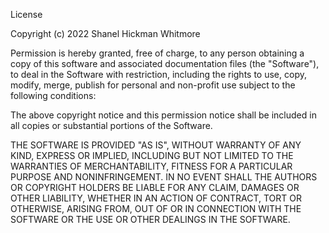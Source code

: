 License

Copyright (c) 2022 Shanel Hickman Whitmore

Permission is hereby granted, free of charge, to any person obtaining a copy
of this software and associated documentation files (the "Software"), to deal
in the Software with restriction, including the rights
to use, copy, modify, merge, publish for personal and non-profit use subject to the following conditions:

The above copyright notice and this permission notice shall be included in all
copies or substantial portions of the Software.

THE SOFTWARE IS PROVIDED "AS IS", WITHOUT WARRANTY OF ANY KIND, EXPRESS OR
IMPLIED, INCLUDING BUT NOT LIMITED TO THE WARRANTIES OF MERCHANTABILITY,
FITNESS FOR A PARTICULAR PURPOSE AND NONINFRINGEMENT. IN NO EVENT SHALL THE
AUTHORS OR COPYRIGHT HOLDERS BE LIABLE FOR ANY CLAIM, DAMAGES OR OTHER
LIABILITY, WHETHER IN AN ACTION OF CONTRACT, TORT OR OTHERWISE, ARISING FROM,
OUT OF OR IN CONNECTION WITH THE SOFTWARE OR THE USE OR OTHER DEALINGS IN THE
SOFTWARE.
